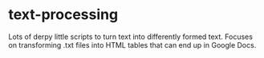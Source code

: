 # text-processing
Lots of derpy little scripts to turn text into differently formed text.
Focuses on transforming .txt files into HTML tables that can end up in Google Docs.
